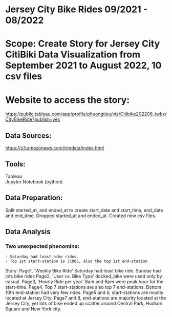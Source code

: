 # Jersey City Bike Rides 09/2021 - 08/2022

# Scope: Create Story for Jersey City CitiBiki Data Visualization from September 2021 to August 2022, 10 csv files

# Website to access the story: 
https://public.tableau.com/app/profile/phuongtieu/viz/Citibike202208_twbx/CityBikeRide?publish=yes

## Data Sources:
https://s3.amazonaws.com/tripdata/index.html

## Tools:
Tableau<br>
Jupyter Notebook (python)

## Data Preparation:
Split started_at, and  ended_at to create start_date and start_time, end_date and end_time.
Dropped started_at and ended_at.
Created new csv files.

## Data Analysis

### Two unexpected phenomina:

    - Saturday had least bike rides.
    - Top 1st start-station is JC005, also the top 1st end-station

Story:
Page1, 'Weekly Bike Ride' Saturday had least bike ride.  Sunday had lots bike rides
Page2, 'User vs. Bike Type' docked_bike were used only by casual.
Page3, 'Hourly Ride per year' 8am and 6pm were peak hour for the start-time.
Page4, Top 7 start-stations are also top 7 end-stations. Bottom 10th end-station had very few rides.
Page5 and 6, start-stations are mostly located at Jersey City.
Page7 and 8, end-stations are majority located at the Jersey City, yet lots of bike ended up scatter around Central Park, Hudson Square and New York city.
